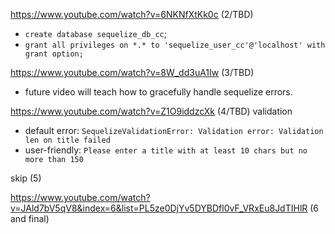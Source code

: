 https://www.youtube.com/watch?v=6NKNfXtKk0c (2/TBD)
* `create database sequelize_db_cc`;
* `grant all privileges on *.* to 'sequelize_user_cc'@'localhost' with grant option;`

https://www.youtube.com/watch?v=8W_dd3uA1Iw (3/TBD)
* future video will teach how to gracefully handle sequelize errors.

https://www.youtube.com/watch?v=Z1O9iddzcXk (4/TBD) validation
* default error: `SequelizeValidationError: Validation error: Validation len on title failed`
* user-friendly: `Please enter a title with at least 10 chars but no more than 150`

skip (5)

https://www.youtube.com/watch?v=JAld7bV5qV8&index=6&list=PL5ze0DjYv5DYBDfl0vF_VRxEu8JdTIHlR (6 and final)
